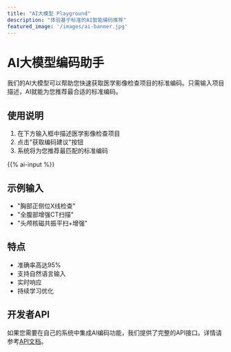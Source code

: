```yaml
---
title: "AI大模型 Playground"
description: "体验基于标准的AI智能编码推荐"
featured_image: '/images/ai-banner.jpg'
---
```


# AI大模型编码助手

我们的AI大模型可以帮助您快速获取医学影像检查项目的标准编码。只需输入项目描述，AI就能为您推荐最合适的标准编码。

## 使用说明

1. 在下方输入框中描述医学影像检查项目
2. 点击"获取编码建议"按钮
3. 系统将为您推荐最匹配的标准编码

{{% ai-input %}}

## 示例输入

- "胸部正侧位X线检查"
- "全腹部增强CT扫描"
- "头颅核磁共振平扫+增强"

## 特点

- 准确率高达95%
- 支持自然语言输入
- 实时响应
- 持续学习优化

## 开发者API

如果您需要在自己的系统中集成AI编码功能，我们提供了完整的API接口。详情请参考[API文档](/api-docs)。

